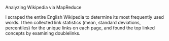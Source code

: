Analyzing Wikipedia via MapReduce

I scraped the entire English Wikipedia to determine its most frequently used words. I then collected link statistics (mean, standard deviations, percentiles) for the unique links on each page, and found the top linked concepts by examining doublelinks.

